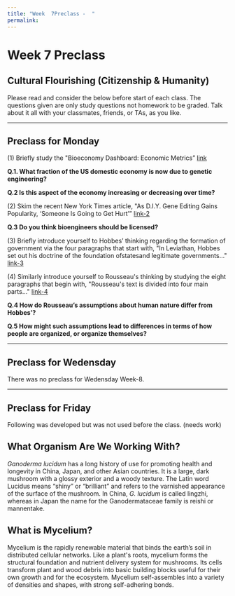 ```yaml
---
title: "Week  7Preclass -  "
permalink: 
---
```



# Week 7 Preclass
## Cultural Flourishing (Citizenship & Humanity)

Please read and consider the below before start of each class.
The questions given are only study questions not homework to be graded.
Talk about it all with your classmates, friends, or TAs, as you like.
_______________________________________________________________________

## Preclass for Monday

(1) Briefly study the "Bioeconomy Dashboard: Economic Metrics” [link](http://www.bioeconomycapital.com/bioeconomy-dashboard/)

**Q.1. What fraction of the US domestic economy is now due to genetic engineering?** 

**Q.2 Is this aspect of the economy increasing or decreasing over time?**

(2) Skim the recent New York Times article, "As D.I.Y. Gene Editing Gains Popularity, ‘Someone Is Going to Get Hurt’”
[link-2](https://www.nytimes.com/2018/05/14/science/biohackers-gene-editing-virus.html)

**Q.3 Do you think bioengineers should be licensed?**

(3) Briefly introduce yourself to Hobbes’ thinking regarding the formation of government via the four 
paragraphs that start with, "In Leviathan, Hobbes set out his 
doctrine of the foundation ofstatesand legitimate governments..." [link-3](https://en.wikipedia.org/wiki/Thomas_Hobbes#Leviathan)

(4) Similarly introduce yourself to Rousseau's thinking by studying the eight paragraphs that begin with, 
"Rousseau's text is divided into four main parts..." [link-4](https://en.wikipedia.org/wiki/Discourse_on_Inequality#Argument)

**Q.4 How do Rousseau’s assumptions about human nature differ from Hobbes’?** 

**Q.5 How might such assumptions lead to differences in terms of how people are organized, or organize themselves?**

_______________________________________________________________________

## Preclass for Wedensday 

There was no preclass for Wedensday Week-8. 


_______________________________________________________________________

## Preclass for Friday

Following was developed but was not used before the class. (needs work)

## What Organism Are We Working With?
*Ganoderma lucidum* has a long history of use for promoting health and longevity in China, Japan, and other Asian countries. It is a large, dark mushroom with a glossy exterior and a woody texture. The Latin word Lucidus means “shiny” or “brilliant” and refers to the varnished appearance of the surface of the mushroom. In China, *G. lucidum* is called lingzhi, whereas in Japan the name for the Ganodermataceae family is reishi or mannentake.

## What is Mycelium?
Mycelium is the rapidly renewable material that binds the earth’s soil in distributed cellular networks. Like a plant's roots, mycelium forms the structural foundation and nutrient delivery system for mushrooms. Its cells transform plant and wood debris into basic building blocks useful for their own growth and for the ecosystem. Mycelium self-assembles into a variety of densities and shapes, with strong self-adhering bonds.






